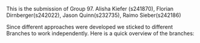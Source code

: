 This is the submission of Group 97. 
Alisha Kiefer (s241870), Florian Dirnberger(s242022), Jason Quinn(s232735), Raimo Sieber(s242186)

Since different approaches were developed we sticked to different Branches to work independently. 
Here is a quick overview of the branches: 
